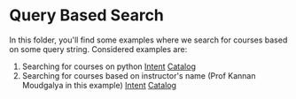 # Query Based Search

In this folder, you'll find some examples where we search for courses based on some query string.
Considered examples are:

1. Searching for courses on python
  [Intent](./intents/course_name_intent.json)
  [Catalog](./catalogs/course_name_catalog.json)
2. Searching for courses based on instructor's name (Prof Kannan Moudgalya in this example)
  [Intent](./intents/instructor_name_intent.json)
  [Catalog](./catalogs/instructor_name_catalog.json)
  